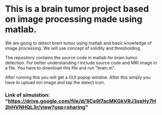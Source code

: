 # This is a brain tumor project based on image processing made using matlab.

We are going to detect brain tumor using matlab and basic knowledge of image processing.
We will use concept of solidity and thresholding.

The repository contains the source code in matlab for brain tumor detection.
For better understanding I include source code and MRI image in a file.
You have to download this file and run "brain.m".

After running this you will get a GUI popup window.
After this simply you have to upload mri image and tap the detect icon.

### Link of simulation: "https://drive.google.com/file/d/1lCe9l7acMKGkVRJ3ssHy7H2hHVNHQL3r/view?usp=sharing"
